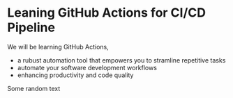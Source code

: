 # Leaning GitHub Actions for CI/CD Pipeline
We will be learning GitHub Actions,
- a rubust automation tool that empowers you to stramline repetitive tasks
- automate your software development workflows
- enhancing productivity and code quality

Some random text